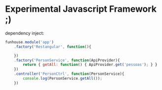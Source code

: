 Experimental Javascript Framework ;)
====================================


dependency inject:
```javascript
funhouse.module('app')
	.factory('Restangular', function(){

	})
	.factory('PersonService', function(ApiProvider){
		return { getAll: function() { ApiProvider.get('pessoas'); } }
	})
	.controller('PersonCtrl', function(PersonService){
		console.log(PersonService.getAll());
	})
```
